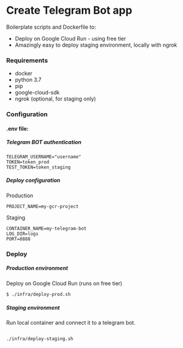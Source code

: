 # Create Telegram Bot app

Boilerplate scripts and Dockerfile to:

* Deploy on Google Cloud Run - using free tier
* Amazingly easy to deploy staging environment, locally with ngrok

### Requirements

* docker
* python 3.7
* pip
* google-cloud-sdk
* ngrok (optional, for staging only)


### Configuration

#### .env file:

##### Telegram BOT authentication

```
TELEGRAM_USERNAME="username"
TOKEN=token_prod
TEST_TOKEN=token_staging
```

##### Deploy configuration

Production

```
PROJECT_NAME=my-gcr-project 
```

Staging

``` 
CONTAINER_NAME=my-telegram-bot
LOG_DIR=logs
PORT=8888
```

### Deploy

##### Production environment

Deploy on Google Cloud Run (runs on free tier)

```bash
$ ./infra/deploy-prod.sh
```

##### Staging environment


Run local container and connect it to a telegram bot.

```bash

./infra/deploy-staging.sh
```